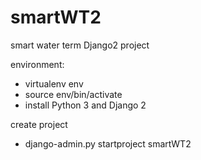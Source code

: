 # smartWT2
smart water term Django2 project

environment:

- virtualenv env
- source env/bin/activate
- install Python 3 and Django 2

create project
- django-admin.py startproject smartWT2
